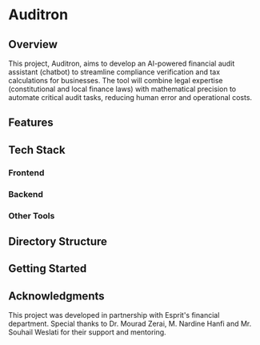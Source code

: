 # Auditron
## Overview
This project, Auditron, aims to develop an AI-powered financial audit assistant (chatbot) to streamline compliance verification and tax calculations for businesses. The tool will combine legal expertise (constitutional and local finance laws) with mathematical precision to automate critical audit tasks, reducing human error and operational costs.
## Features
## Tech Stack
### Frontend
### Backend
### Other Tools
## Directory Structure
## Getting Started
## Acknowledgments
This project was developed in partnership with Esprit's financial department. 
Special thanks to Dr. Mourad Zerai, M. Nardine Hanfi and Mr. Souhail Weslati for their support and mentoring. 
